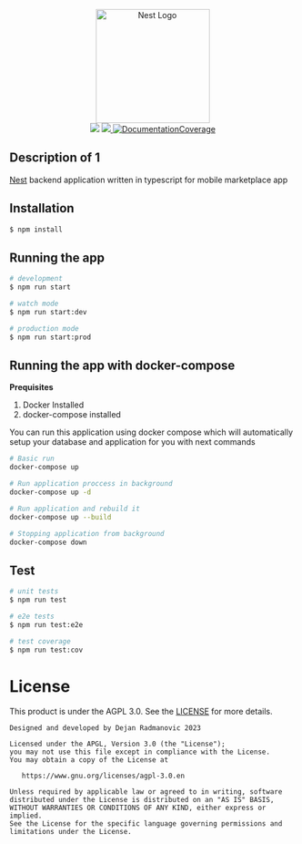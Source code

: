 <p align="center">
  <a href="http://nestjs.com/" target="blank"><img src="https://nestjs.com/img/logo-small.svg" width="200" alt="Nest Logo" /></a><br>
  <a href="https://github.com/suppressf0rce/mobile-marketplace-app-backend/actions/workflows/node.js.yml"><img src="https://github.com/suppressf0rce/mobile-marketplace-app-backend/actions/workflows/node.js.yml/badge.svg?branch=master" /></a>
  <a href="https://codecov.io/gh/suppressf0rce/mobile-marketplace-app-backend" > 
 <img src="https://codecov.io/gh/suppressf0rce/mobile-marketplace-app-backend/branch/master/graph/badge.svg?token=P3YPA9ZUUO"/> 
 <a href="https://suppressf0rce.github.io/mobile-marketplace-app-backend/" target="_blank"><img src="https://suppressf0rce.github.io/mobile-marketplace-app-backend/images/coverage-badge-documentation.svg" alt="DocumentationCoverage"/></a>
 </a>
</p>

## Description of 1

[Nest](https://github.com/nestjs/nest) backend application written in typescript for mobile marketplace app

## Installation

```bash
$ npm install
```

## Running the app

```bash
# development
$ npm run start

# watch mode
$ npm run start:dev

# production mode
$ npm run start:prod
```
## Running the app with docker-compose
**Prequisites**
1. Docker Installed
2. docker-compose installed

You can run this application using docker compose which will automatically setup your database and application for you with next commands

```bash
# Basic run
docker-compose up

# Run application proccess in background
docker-compose up -d

# Run application and rebuild it
docker-compose up --build

# Stopping application from background
docker-compose down
```

## Test

```bash
# unit tests
$ npm run test

# e2e tests
$ npm run test:e2e

# test coverage
$ npm run test:cov
```

# License
This product is under the AGPL 3.0. See the [LICENSE](LICENSE) for more details.

```
Designed and developed by Dejan Radmanovic 2023

Licensed under the APGL, Version 3.0 (the "License");
you may not use this file except in compliance with the License.
You may obtain a copy of the License at

   https://www.gnu.org/licenses/agpl-3.0.en

Unless required by applicable law or agreed to in writing, software
distributed under the License is distributed on an "AS IS" BASIS,
WITHOUT WARRANTIES OR CONDITIONS OF ANY KIND, either express or implied.
See the License for the specific language governing permissions and
limitations under the License.
```
